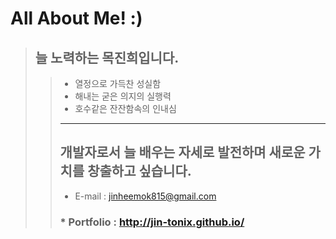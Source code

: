 # All About Me! :)
> ## 늘 노력하는 목진희입니다.
> > * 열정으로 가득찬 성실함
> > * 해내는 굳은 의지의 실행력
> > * 호수같은 잔잔함속의 인내심   
> >__________________
> > 개발자로서 늘 배우는 자세로 발전하며 새로운 가치를 창출하고 싶습니다.
> > ------------------
> > * E-mail : jinheemok815@gmail.com
> > ### * Portfolio : http://jin-tonix.github.io/
